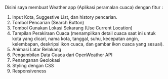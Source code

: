 Disini saya membuat Weather app (Aplikasi peramalan cuaca) dengan fitur : 
1. Input Kota, Suggestive List, dan history pencarian.
2. Tombol Pencarian (Search Button)
3. Tombol Gunakan Lokasi Sekarang (Use Current Location)
4. Tampilan Perakiraan Cuaca (menampilkan detail cuaca saat ini untuk kota yang dicari, nama kota, tanggal, suhu, kecepatan angin, kelembapan, deskripsi ikon cuaca, dan gambar ikon cuaca yang sesuai).
5. Animasi Latar Belakang
7. Pengambilan Data Cuaca dari OpenWeather API
8. Penanganan Geolokasi
9. Styling dengan CSS
10. Responsiveness
